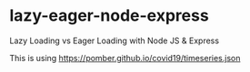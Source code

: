# lazy-eager-node-express
Lazy Loading vs Eager Loading with Node JS &amp; Express

This is using https://pomber.github.io/covid19/timeseries.json
